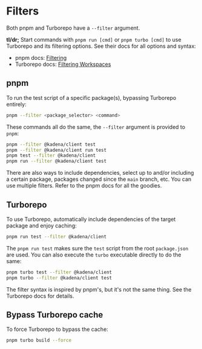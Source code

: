 # Filters

Both pnpm and Turborepo have a `--filter` argument.

**tl/dr;** Start commands with `pnpm run [cmd]` or `pnpm turbo [cmd]` to use Turborepo and its
filtering options. See their docs for all options and syntax:

- pnpm docs: [Filtering][1]
- Turborepo docs: [Filtering Workspaces][2]

## pnpm

To run the test script of a specific package(s), bypassing Turborepo entirely:

```sh
pnpm --filter <package_selector> <command>
```

These commands all do the same, the `--filter` argument is provided to `pnpm`:

```sh
pnpm --filter @kadena/client test
pnpm --filter @kadena/client run test
pnpm test --filter @kadena/client
pnpm run --filter @kadena/client test
```

There are also ways to include dependencies, select up to and/or including a certain package,
packages changed since the `main` branch, etc. You can use multiple filters. Refer to the pnpm docs
for all the goodies.

## Turborepo

To use Turborepo, automatically include dependencies of the target package and enjoy caching:

```sh
pnpm run test --filter @kadena/client
```

The `pnpm run test` makes sure the `test` script from the root `package.json` are used. You can also
execute the `turbo` executable directly to do the same:

```sh
pnpm turbo test --filter @kadena/client
pnpm turbo --filter @kadena/client test
```

The filter syntax is inspired by pnpm's, but it's not the same thing. See the Turborepo docs for
details.

## Bypass Turborepo cache

To force Turborepo to bypass the cache:

```sh
pnpm turbo build --force
```

[1]: https://pnpm.io/filtering
[2]: https://turbo.build/repo/docs/core-concepts/monorepos/filtering
